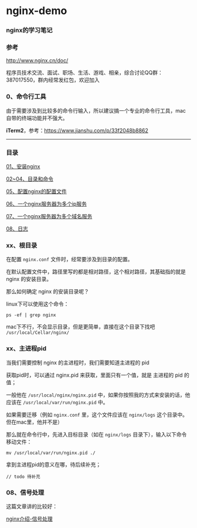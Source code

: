 # nginx-demo 

### nginx的学习笔记

### 参考

http://www.nginx.cn/doc/

程序员技术交流、面试、职场、生活、游戏、相亲，综合讨论QQ群：387017550，群内经常发红包，欢迎加入

### 0、命令行工具

由于需要涉及到比较多的命令行输入，所以建议搞一个专业的命令行工具，mac自带的终端功能并不强大。

<b>iTerm2</b>，参考：https://www.jianshu.com/p/33f2048b8862

---

### 目录

<a href='https://github.com/qq20004604/nginx-demo/blob/master/01、安装nginx.md'>01、安装nginx</a>

<a href='https://github.com/qq20004604/nginx-demo/blob/master/02~04、目录和命令.md'>02~04、目录和命令</a>

<a href='https://github.com/qq20004604/nginx-demo/blob/master/05、配置nginx的配置文件.md'>05、配置nginx的配置文件</a>

<a href='https://github.com/qq20004604/nginx-demo/blob/master/06、一个nginx服务器为多个ip服务.md'>06、一个nginx服务器为多个ip服务</a>

<a href='https://github.com/qq20004604/nginx-demo/blob/master/07、一个nginx服务器为多个域名服务'>07、一个nginx服务器为多个域名服务</a>

<a href='https://github.com/qq20004604/nginx-demo/blob/master/08、日志'>08、日志</a>
 

### xx、根目录

在配置 ``nginx.conf`` 文件时，经常要涉及到目录的配置。

在默认配置文件中，路径里写的都是相对路径，这个相对路径，其基础指的就是 nginx 的安装目录。

那么如何确定 nginx 的安装目录呢？

linux下可以使用这个命令：

```
ps -ef | grep nginx  
```

mac下不行，不会显示目录，但是更简单，直接在这个目录下找吧 ``/usr/local/Cellar/nginx/``


### xx、主进程pid

当我们需要控制 nginx 的主进程时，我们需要知道主进程的 pid

获取pid时，可以通过 nginx.pid 来获取，里面只有一个值，就是 主进程的 pid 的值；

一般他在 ``/usr/local/nginx/nginx.pid`` 中，如果你按照我的方式来安装的话，他应该在 ``/usr/local/var/run/nginx.pid`` 中。

如果需要迁移（例如 ``nginx.conf`` 里，这个文件应该在 ``nginx/logs`` 这个目录中。但在mac里，他并不是）

那么就在命令行中，先进入目标目录（如在 ``nginx/logs`` 目录下），输入以下命令移动文件：

```$xslt
mv /usr/local/var/run/nginx.pid ./
```

拿到主进程pid的意义在哪，待后续补充；

```
// todo 待补充
```

### 08、信号处理

这篇文章讲的比较好：

<a href="https://blog.csdn.net/zwan0518/article/details/49851273">nginx介绍-信号处理</a>

